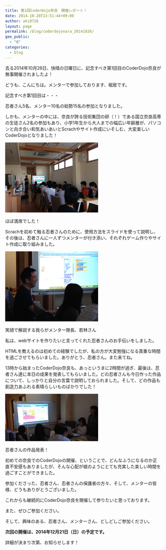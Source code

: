 ```yaml
---
title: 第1回CoderDojo奈良　開催レポート！
date: 2014-10-28T13:51:44+09:00
author: aki0726
layout: page
permalink: /blog/coderdojonara_20141026/
geo_public:
  - "0"
categories:
  - blog
---
```

去る2014年10月26日、快晴の日曜日に、記念すべき第1回目のCoderDojo奈良が無事開催されましたよ！

どうも、こんにちは。メンターで参加しております、堀居です。

記念すべき第1回目は・・・

忍者さん5名、メンター10名の総勢15名の参加となりました。

しかも、メンターの中には、奈良が誇る技術集団の卵（！）である国立奈良高専の生徒さん2名の参加もあり、小学1年生から大人までの幅広い年齢層が、パソコンと向き合い和気あいあいとScrachやサイト作成にいそしむ、大変楽しいCoderDojoとなりました！

[<img src="/images/2014/10/e58699e79c9f-2014-10-26-13-03-02.jpg" alt="CoderDojo奈良　第1回目全体写真" width="300" height="225"  />](/images/2014/10/e58699e79c9f-2014-10-26-13-03-02.jpg)
  
ほぼ満席でした！ 

Scrachを初めて触る忍者さんのために、使用方法をスライドを使って説明し、その後は、忍者さんに一人ずつメンターが付き添い、それぞれゲーム作りやサイト作成に取り組みました。

[<img src="/images/2014/10/e58699e79c9f-2014-10-26-13-43-42.jpg" alt="CoderDojo奈良　第1回目スライドを使って説明" width="300" height="225" />](/images/2014/10/e58699e79c9f-2014-10-26-13-43-42.jpg)
  
笑顔で解説する我らがメンター隊長、若林さん 

私は、webサイトを作りたいと言ってくれた忍者さんのお手伝いをしました。
  
HTMLを教えるのは初めての経験でしたが、私の方が大変勉強になる貴重な時間を過ごさせてもらいました。ありがとう、忍者さん。また来てね。

13時から始まったCoderDojo奈良も、あっというまに2時間が過ぎ、最後は、忍者さん達に本日の成果を発表してもらいました。どの忍者さんも今日作った作品について、しっかりと自分の言葉で説明しておられました。そして、どの作品も創造力あふれる素晴らしいものばかりでした！

[<img src="/images/2014/10/e382ade383a3e38397e38381e383a3.jpg" alt="CoderDojo奈良　第1回目発表の様子" width="300" height="152" />](/images/2014/10/e382ade383a3e38397e38381e383a3.jpg)
  
忍者さんの作品発表！ 

初めての奈良でのCoderDojoの開催、ということで、どんなふうになるのか正直不安感もありましたが、そんな心配が嘘のようにとても充実した楽しい時間を過ごすことができました。
  
参加くださった、忍者さん、忍者さんの保護者の方々、そして、メンターの皆様、どうもありがとうございました。

これからも継続的にCoderDojo奈良を開催して参りたいと思っております。
  
また、ぜひご参加ください。

そして、興味のある、忍者さん、メンターさん、どしどしご参加ください。

**次回の開催は、2014年12月21日（日）の予定です。**
  
詳細が決まり次第、お知らせします！